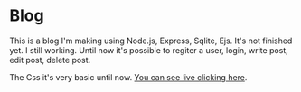 # Blog
This is a blog I'm making using Node.js, Express, Sqlite, Ejs.
It's not finished yet. I still working. Until now it's possible to regiter a user, login, write post, edit post, delete post.

The Css it's very basic until now.
[You can see live clicking here](joao-blog.joaodiniz3.repl.co).